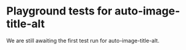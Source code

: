 # Playground tests for auto-image-title-alt
We are still awaiting the first test run for auto-image-title-alt.
